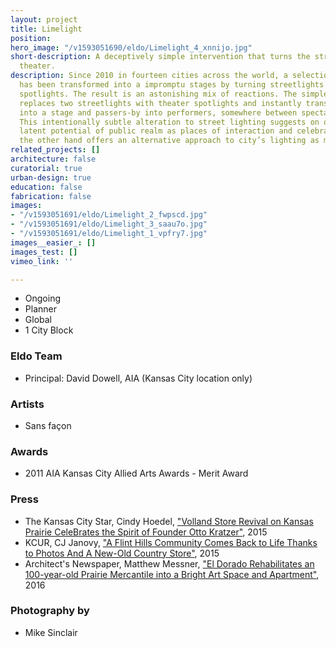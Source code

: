 ```yaml
---
layout: project
title: Limelight
position: 
hero_image: "/v1593051690/eldo/Limelight_4_xnnijo.jpg"
short-description: A deceptively simple intervention that turns the street into community
  theater.
description: Since 2010 in fourteen cities across the world, a selection of sidewalks
  has been transformed into a impromptu stages by turning streetlights into theater
  spotlights. The result is an astonishing mix of reactions. The simple intervention
  replaces two streetlights with theater spotlights and instantly transforms the street
  into a stage and passers-by into performers, somewhere between spectacle and surveillance.
  This intentionally subtle alteration to street lighting suggests on one hand the
  latent potential of public realm as places of interaction and celebration and on
  the other hand offers an alternative approach to city’s lighting as more than securitarian.
related_projects: []
architecture: false
curatorial: true
urban-design: true
education: false
fabrication: false
images:
- "/v1593051691/eldo/Limelight_2_fwpscd.jpg"
- "/v1593051691/eldo/Limelight_3_saau7o.jpg"
- "/v1593051691/eldo/Limelight_1_vpfry7.jpg"
images__easier_: []
images_test: []
vimeo_link: ''

---
```

* Ongoing
* Planner
* Global
* 1 City Block

### Eldo Team

* Principal: David Dowell, AIA (Kansas City location only)

### Artists

* Sans façon

### Awards

* 2011  AIA Kansas City Allied Arts Awards - Merit Award

### Press

* The Kansas City Star, Cindy Hoedel, ["Volland Store Revival on Kansas Prairie CeleBrates the Spirit of Founder Otto Kratzer"](https://www.kansascity.com/entertainment/article25513768.html "Volland Store Revival on Kansas Prairie CeleBrates the Spirit of Founder Otto Kratzer"), 2015
* KCUR, CJ Janovy, ["A Flint Hills Community Comes Back to Life Thanks to Photos And A New-Old Country Store"](https://www.kcur.org/post/flint-hills-community-comes-back-life-thanks-photos-and-new-old-country-store#stream/0 "A Flint Hills Community Comes Back to Life Thanks to Photos And A New-Old Country Store"), 2015
* Architect's Newspaper, Matthew Messner, ["El Dorado Rehabilitates an 100-year-old Prairie Mercantile into a Bright Art Space and Apartment"](http://archpaper.com/2016/05/el-dorado-inc-rehabilitates-mercantile/#gallery-0-slide-0 "El Dorado Rehabilitates an 100-year-old Prairie Mercantile into a Bright Art Space and Apartment"), 2016

### Photography by

* Mike Sinclair